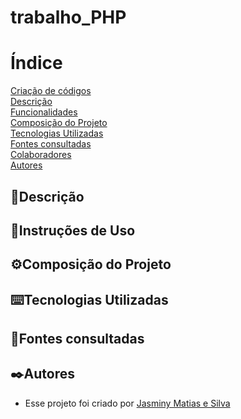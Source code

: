 # trabalho_PHP

# Índice 

[Criação de códigos]()  
[Descrição]()    
[Funcionalidades]()    
[Composição do Projeto]()      
[Tecnologias Utilizadas]()  
[Fontes consultadas]()  
[Colaboradores]()  
[Autores]()  

 ## 📝Descrição  

 ## 👾Instruções de Uso  

 ## ⚙️Composição do Projeto  
 
 ## ⌨️Tecnologias Utilizadas  

 ## 📑Fontes consultadas  

 ## ✒️Autores
  * Esse projeto foi criado por [Jasminy Matias e Silva](https://github.com/jamybr)

